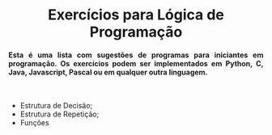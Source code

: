 <h1 align="center"> 
  Exercícios para Lógica de Programação  
</h1>
 
<h4 align="justify">
  Esta é uma lista com sugestões de programas para iniciantes em programação. Os exercícios podem ser implementados em Python, C, Java, Javascript, Pascal ou em qualquer outra linguagem. 
</h4>

<br />

<ul>
  <li>Estrutura de Decisão;</li>
  <li>Estrutura de Repetição;</li>
  <li>Funções</li>
</ul>
